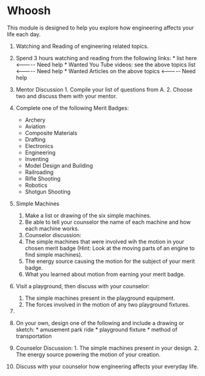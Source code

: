 Whoosh
=====

This module is designed to help you explore how engineering affects your life
each day.

1.  Watching and Reading of engineering related topics.
  1.  Spend 3 hours watching and reading from the following links:
    * list here   <----- Need help
    * Wanted You Tube videos:  see the above topics list   <----- Need help
    * Wanted Articles on the above topics   <----- Need help
  2.  Mentor Discussion
    1.  Compile your list of questions from A.
    2.  Choose two and discuss them with your mentor.

2. Complete one of the following Merit Badges:
    * Archery
    * Aviation
    * Composite Materials
    * Drafting
    * Electronics
    * Engineering
    * Inventing
    * Model Design and Building
    * Railroading
    * Rifle Shooting
    * Robotics
    * Shotgun Shooting

3.  Simple Machines
    1.  Make a list or drawing of the six simple machines.
    2.  Be able to tell your counselor the name of each machine and how each
        machine works.
    3. Counselor discussion:
      1.  The simple machines that were involved wih the motion in your chosen
          merit badge (Hint: Look at the moving parts of an engine to find
simple machines).
      2.  The energy source causing the motion for the subject of your merit
          badge.
      3.  What you learned about motion from earning your merit badge.

4.  Visit a playground, then discuss with your counselor:
    1.  The simple machines present in the playground equipment.
    2.  The forces involved in the motion of any two playground fixtures.

5.  
  1.  On your own, design one of the following and include a drawing or sketch:
    * amusement park ride
    * playground fixture
    * method of transportation
  2.  Counselor Discussion:
    1.  The simple machines present in your design.
    2.  The energy source powering the motion of your creation.

6.  Discuss with your counselor how engineering affects your everyday life.
